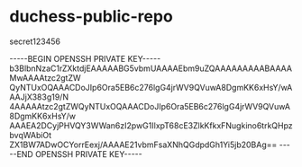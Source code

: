 # duchess-public-repo

secret123456

-----BEGIN OPENSSH PRIVATE KEY-----
b3BlbnNzaC1rZXktdjEAAAAABG5vbmUAAAAEbm9uZQAAAAAAAAABAAAAMwAAAAtzc2gtZW
QyNTUxOQAAACDoJIp6Ora5EB6c276lgG4jrWV9QVuwA8DgmKK6xHsY/wAAAJjX383g19/N
4AAAAAtzc2gtZWQyNTUxOQAAACDoJIp6Ora5EB6c276lgG4jrWV9QVuwA8DgmKK6xHsY/w
AAAEA2DCyjPHVQY3WWan6zI2pwG1IlxpT68cE3ZlkKfkxFNugkino6trkQHpzbvqWAbiOt
ZX1BW7ADwOCYorrEexj/AAAAE21vbmFsaXNhQGdpdGh1Yi5jb20BAg==
-----END OPENSSH PRIVATE KEY-----
